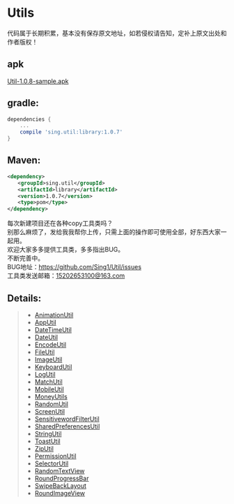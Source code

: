 # Utils
 
代码属于长期积累，基本没有保存原文地址，如若侵权请告知，定补上原文出处和作者版权！
## apk
[Util-1.0.8-sample.apk](https://github.com/Sing1/Util/blob/master/app/app-debug.apk)

## gradle:
```groovy
dependencies {
    ...
    compile 'sing.util:library:1.0.7'
}
```
## Maven:
```xml
<dependency>
　　<groupId>sing.util</groupId>
　　<artifactId>library</artifactId>
　　<version>1.0.7</version>
　　<type>pom</type>
</dependency>
```
每次新建项目还在各种copy工具类吗？  
别那么麻烦了，发给我我帮你上传，只需上面的操作即可使用全部，好东西大家一起用。  
欢迎大家多多提供工具类，多多指出BUG。  
不断完善中。  
BUG地址：https://github.com/Sing1/Util/issues  
工具类发送邮箱：15202653100@163.com
## Details:
>- [AnimationUtil](https://github.com/Sing1/Util/blob/master/explain/AnimationUtil.md)
>- [AppUtil](https://github.com/Sing1/Util/blob/master/explain/AppUtil.md)
>- [DateTimeUtil](https://github.com/Sing1/Util/blob/master/explain/DateTimeUtil.md)
>- [DateUtil](https://github.com/Sing1/Util/blob/master/explain/DateUtil.md)
>- [EncodeUtil](https://github.com/Sing1/Util/blob/master/explain/EncodeUtil.md)
>- [FileUtil](https://github.com/Sing1/Util/blob/master/explain/FileUtil.md)
>- [ImageUtil](https://github.com/Sing1/Util/blob/master/explain/ImageUtil.md)
>- [KeyboardUtil](https://github.com/Sing1/Util/blob/master/explain/KeyboardUtil.md)
>- [LogUtil](https://github.com/Sing1/Util/blob/master/explain/LogUtil.md)
>- [MatchUtil](https://github.com/Sing1/Util/blob/master/explain/MatchUtil.md)
>- [MobileUtil](https://github.com/Sing1/Util/blob/master/explain/MobileUtil.md)
>- [MoneyUtils](https://github.com/Sing1/Util/blob/master/explain/MoneyUtils.md)
>- [RandomUtil](https://github.com/Sing1/Util/blob/master/explain/RandomUtil.md)
>- [ScreenUtil](https://github.com/Sing1/Util/blob/master/explain/ScreenUtil.md)
>- [SensitivewordFilterUtil](https://github.com/Sing1/Util/blob/master/explain/SensitivewordFilterUtil.md)
>- [SharedPreferencesUtil](https://github.com/Sing1/Util/blob/master/explain/SharedPreferencesUtil.md)
>- [StringUtil](https://github.com/Sing1/Util/blob/master/explain/StringUtil.md)
>- [ToastUtil](https://github.com/Sing1/Util/blob/master/explain/ToastUtil.md)
>- [ZipUtil](https://github.com/Sing1/Util/blob/master/explain/ZipUtil.md)
>- [PermissionUtil](https://github.com/Sing1/Util/blob/master/explain/PermissionUtil.md)
>- [SelectorUtil](https://github.com/Sing1/Util/blob/master/explain/SelectorUtil.md)
>- [RandomTextView](https://github.com/Sing1/Util/blob/master/explain/RandomTextView.md)
>- [RoundProgressBar](https://github.com/Sing1/Util/blob/master/explain/RoundProgressBar.md)
>- [SwipeBackLayout](https://github.com/Sing1/Util/blob/master/explain/SwipeBackLayout.md)
>- [RoundImageView](https://github.com/Sing1/Util/blob/master/explain/RoundImageView.md)